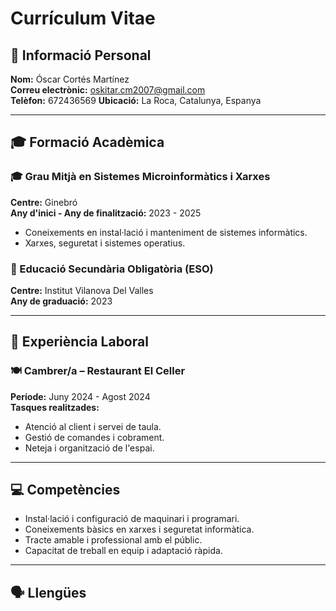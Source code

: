 # Currículum Vitae

## 🧑 Informació Personal

**Nom:** Óscar Cortés Martínez  
**Correu electrònic:** oskitar.cm2007@gmail.com  
**Telèfon:** 672436569 
**Ubicació:** La Roca, Catalunya, Espanya  

---

## 🎓 Formació Acadèmica

### 🎓 Grau Mitjà en Sistemes Microinformàtics i Xarxes  
**Centre:** Ginebró  
**Any d'inici - Any de finalització:**  2023 - 2025
- Coneixements en instal·lació i manteniment de sistemes informàtics.  
- Xarxes, seguretat i sistemes operatius.

### 🏫 Educació Secundària Obligatòria (ESO)  
**Centre:** Institut Vilanova Del Valles  
**Any de graduació:** 2023  

---

## 💼 Experiència Laboral


### 🍽️ Cambrer/a – Restaurant El Celler  
**Període:** Juny 2024 - Agost 2024   
**Tasques realitzades:**  
- Atenció al client i servei de taula.  
- Gestió de comandes i cobrament.  
- Neteja i organització de l'espai.


---

## 💻 Competències


- Instal·lació i configuració de maquinari i programari.  
- Coneixements bàsics en xarxes i seguretat informàtica.  
- Tracte amable i professional amb el públic.  
- Capacitat de treball en equip i adaptació ràpida.

---

## 🗣️ Llengües